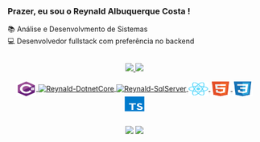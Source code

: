 ### Prazer, eu sou o Reynald Albuquerque Costa !

📚 Análise e Desenvolvmento de Sistemas<br>
💻 Desenvolvedor fullstack com preferência no backend 

##

<div align="center">
  <a href="https://github.com/Reynald-Albuquerque-Costa">
  <img height="180em" src="https://github-readme-stats.vercel.app/api?username=Reynald-Albuquerque-Costa&show_icons=true&theme=dark&include_all_commits=true&count_private=true"/>
  <img height="180em" src="https://github-readme-stats.vercel.app/api/top-langs/?username=Reynald-Albuquerque-Costa&layout=compact&langs_count=7&theme=dark"/>
</div>

<div style="display: inline_block" align="center"><br>
  <img align="center" alt="Reynald-Csharp" height="30" width="40" src="https://raw.githubusercontent.com/devicons/devicon/master/icons/csharp/csharp-original.svg">
  <img align="center" alt="Reynald-DotnetCore" height="30" width="40" src="https://cdn.jsdelivr.net/gh/devicons/devicon/icons/dotnetcore/dotnetcore-original.svg">
  <img align="center" alt="Reynald-SqlServer" height="30" width="40" src="https://img.icons8.com/color/344/microsoft-sql-server.png">
  <img align="center" alt="Reynald-React" height="30" width="40" src="https://raw.githubusercontent.com/devicons/devicon/master/icons/react/react-original.svg">
  <img align="center" alt="Reynald-Html" height="30" width="40" src="https://raw.githubusercontent.com/devicons/devicon/master/icons/html5/html5-original.svg">
  <img align="center" alt="Reynald-Css" height="30" width="40" src="https://raw.githubusercontent.com/devicons/devicon/master/icons/css3/css3-original.svg">
  <img align="center" alt="Reynald-Typescript" height="30" width="40" src="https://raw.githubusercontent.com/devicons/devicon/master/icons/typescript/typescript-plain.svg">
</div>

##
 
<div align="center"> 
  <a href = "mailto:reynaldalbuquerquecosta@gmail.com"><img src="https://img.shields.io/badge/-Gmail-%23333?style=for-the-badge&logo=gmail&logoColor=white" target="_blank"></a>
  <a href="https://www.linkedin.com/in/reynald-albuquerque-costa-821121225/" target="_blank"><img src="https://img.shields.io/badge/-LinkedIn-%230077B5?style=for-the-badge&logo=linkedin&logoColor=white" target="_blank"></a> 
</div>
